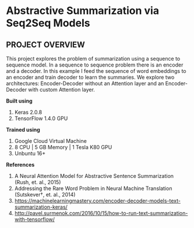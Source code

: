 
# Abstractive Summarization via Seq2Seq Models
## PROJECT OVERVIEW

This project explores the problem of summarization using a sequence to sequence model. 
In a sequence to sequence problem there is an encoder and a decoder. 
In this example I feed the sequence of word embeddings to an encoder and train 
decoder to learn the summaries. We explore two architectures: Encoder-Decoder 
without an Attention layer and an Encoder-Decoder with custom Attention layer. 

__Built using__
1. Keras 2.0.8
2. TensorFlow 1.4.0 GPU

__Trained using__
1. Google Cloud Virtual Machine
2. 8 CPU | 5 GB Memory | 1 Tesla K80 GPU
3. Unbuntu 16+

__References__

1. A Neural Attention Model for Abstractive Sentence Summarization (Rush, et. al., 2015)
2. Addressing the Rare Word Problem in Neural Machine Translation (Sutskever†, et. al., 2014)
3. https://machinelearningmastery.com/encoder-decoder-models-text-summarization-keras/
4. http://pavel.surmenok.com/2016/10/15/how-to-run-text-summarization-with-tensorflow/
